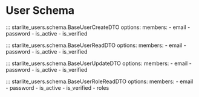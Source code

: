 # User Schema

::: starlite_users.schema.BaseUserCreateDTO
    options:
        members:
            - email
            - password
            - is_active
            - is_verified

::: starlite_users.schema.BaseUserReadDTO
    options:
        members:
            - email
            - password
            - is_active
            - is_verified

::: starlite_users.schema.BaseUserUpdateDTO
    options:
        members:
            - email
            - password
            - is_active
            - is_verified

::: starlite_users.schema.BaseUserRoleReadDTO
    options:
        members:
            - email
            - password
            - is_active
            - is_verified
            - roles
